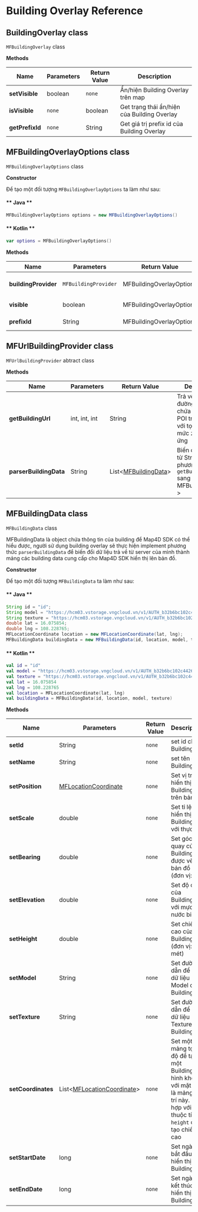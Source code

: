 # Building Overlay Reference

## BuildingOverlay class

`MFBuildingOverlay` class

**Methods**

| Name           | Parameters                              | Return Value | Description                                                                            |
|----------------|-----------------------------------------|--------------|----------------------------------------------------------------------------------------|
| **setVisible** | boolean                                 | `none`       | Ẩn/hiện Building Overlay trên map                                                      |
| **isVisible**  | `none`                                  | boolean      | Get trạng thái ẩn/hiện của Building Overlay                                            |
| **getPrefixId**| `none`                                  | String       | Get giá trị prefix id của Building Overlay                                             |

## MFBuildingOverlayOptions class

`MFBuildingOverlayOptions` class

**Constructor**

Để tạo một đối tượng `MFBuildingOverlayOptions` ta làm như sau:

<!-- tabs:start -->
#### ** Java **

```java
MFBuildingOverlayOptions options = new MFBuildingOverlayOptions()
```

#### ** Kotlin **

```kotlin
var options = MFBuildingOverlayOptions()
```
<!-- tabs:end -->

**Methods**

| Name           | Parameters                              | Return Value | Description                                                                            |
|----------------|-----------------------------------------|--------------|----------------------------------------------------------------------------------------|
| **buildingProvider**| `MFBuildingProvider`               | MFBuildingOverlayOptions| set đối tượng MFBuildingProvider cho MFBuildingOverlayOptions               |
| **visible**    | boolean                                 | MFBuildingOverlayOptions| set giá trị visible cho MFBuildingOverlayOptions                            |
| **prefixId**   | String                                  | MFBuildingOverlayOptions| Set giá trị prefixId cho MFBuildingOverlayOptions                           |


## MFUrlBuildingProvider class

`MFUrlBuildingProvider` abtract class

**Methods**

| Name           | Parameters                              | Return Value | Description                                                                            |
|----------------|-----------------------------------------|--------------|----------------------------------------------------------------------------------------|
| **getBuildingUrl** | int, int, int                       | String       | Trả về là một đường dẫn URL chứa dữ liệu của POI trên Tile ứng với tọa độ x, y và mức zoom tương ứng|
| **parserBuildingData**| String                           |List<[MFBuildingData](/reference/building-overlay?id=mfbuildingdata-class)>| Biến đổi dữ liệu từ String trả vê từ phương thức `getBuildingUrl()` sang List< MFBuildingData >|

## MFBuildingData class

`MFBuildingData` class

MFBuildingData là object chứa thông tin của building để Map4D SDK có thể hiểu được, người sử dụng building overlay sẽ thực hiện implement phương thức `parserBuildingData` để biến
đổi dữ liệu trả về từ server của mình thành mảng các building data cung cấp cho Map4D SDK hiển thị lên bản đồ.

**Constructor**

Để tạo một đối tượng `MFBuildingData` ta làm như sau:

<!-- tabs:start -->
#### ** Java **

```java
String id = "id";
String model = "https://hcm03.vstorage.vngcloud.vn/v1/AUTH_b32b6bc102c44269ab7b55e7820e7116/sdk/models/5db6b4798b4711141457d8a9.obj";
String texture = "https://hcm03.vstorage.vngcloud.vn/v1/AUTH_b32b6bc102c44269ab7b55e7820e7116/sdk/textures/5db6b4798b4711141457d8ab.jpg";
double lat = 16.075854;
double lng = 108.228765;
MFLocationCoordinate location = new MFLocationCoordinate(lat, lng);
MFBuildingData buildingData = new MFBuildingData(id, location, model, texture);
```

#### ** Kotlin **

```kotlin
val id = "id"
val model = "https://hcm03.vstorage.vngcloud.vn/v1/AUTH_b32b6bc102c44269ab7b55e7820e7116/sdk/models/5db6b4798b4711141457d8a9.obj"
val texture = "https://hcm03.vstorage.vngcloud.vn/v1/AUTH_b32b6bc102c44269ab7b55e7820e7116/sdk/textures/5db6b4798b4711141457d8ab.jpg"
val lat = 16.075854
val lng = 108.228765
val location = MFLocationCoordinate(lat, lng)
val buildingData = MFBuildingData(id, location, model, texture)
```
<!-- tabs:end -->

**Methods**

| Name           | Parameters                              | Return Value | Description                                                                            |
|----------------|-----------------------------------------|--------------|----------------------------------------------------------------------------------------|
| **setId**      | String                                  | `none`       | set id cho Building                                                                    |
| **setName**    | String                                  | `none`       | set tên cho Building                                                                   |
| **setPosition**| [MFLocationCoordinate](/reference/coordinates?id=mflocationcoordinate) | `none`| Set vị trí hiển thị của Building trên bản đồ                   |
| **setScale**   | double                                  | `none`       | Set tỉ lệ hiển thị của Building so với thực tế                                         |
| **setBearing** | double                                  | `none`       | Set góc quay của Building khi được vẽ lên bản đồ (đơn vị: độ)                          |
| **setElevation**| double                                 | `none`       | Set độ cao của Building so với mực nước biển                                           |
| **setHeight**  | double                                  | `none`       | Set chiều cao của Building (đơn vị: mét)                                               |
| **setModel**   | String                                  | `none`       | Set đường dẫn để lấy dữ liệu Model cho Building                                        |
| **setTexture** | String                                  | `none`       | Set đường dẫn để lấy dữ liệu Texture cho Building                                      |
| **setCoordinates** | List<[MFLocationCoordinate](/reference/coordinates?id=mflocationcoordinate)> | `none`| Set một mảng tọa độ để tạo một Building hình khối với mặt đáy là mảng vị trí này. Kết hợp với thuộc tính `height` để tạo chiều cao|
| **setStartDate**   | long                                | `none`       | Set ngày bắt đầu hiển thị Building                                                     |
| **setEndDate** | long                                    | `none`       | Set ngày kết thúc hiển thị Building                                                    |

